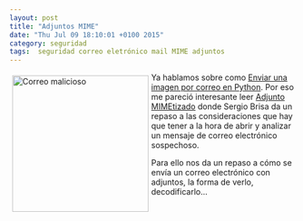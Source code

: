 ```yaml
---
layout: post
title: "Adjuntos MIME"
date: "Thu Jul 09 18:10:01 +0100 2015"
category: seguridad
tags:  seguridad correo eletrónico mail MIME adjuntos
---
```






<a href="https://goo.gl/photos/nBfN2NiDEXY6jrF69" title="Correo malicioso"><img src="https://lh3.googleusercontent.com/PPdY5MVzF-RtoWrDfH8uFiepSYuOOutWgXHMAIi0jrM=w607-h388-no" width="240"  alt="Correo malicioso" style="float:left; margin:5px"></a>

Ya hablamos sobre como [Enviar una imagen por correo en Python](https://mbpfernand0.wordpress.com/2014/05/25/enviar-una-imagen-por-correo-en-python/). Por eso  me pareció interesante leer [Adjunto MIMEtizado](http://www.securityartwork.es/2015/01/09/adjunto-mimetizado/) donde Sergio Brisa da un repaso a las consideraciones que hay que tener a la hora de abrir y analizar un mensaje de correo electrónico sospechoso.

Para ello nos da un repaso a cómo se envía un correo electrónico con adjuntos, la forma de verlo, decodificarlo...
